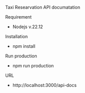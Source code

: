 Taxi Researvation API documatation

Requirement
 - Nodejs v.22.12

Installation
 - npm install
	
Run production
 - npm run production

URL 
 - http://localhost:3000/api-docs